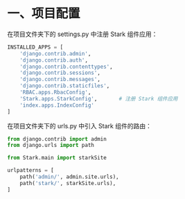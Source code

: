 # 一、项目配置

在项目文件夹下的 settings.py 中注册 Stark 组件应用：

```python
INSTALLED_APPS = [
    'django.contrib.admin',
    'django.contrib.auth',
    'django.contrib.contenttypes',
    'django.contrib.sessions',
    'django.contrib.messages',
    'django.contrib.staticfiles',
    'RBAC.apps.RbacConfig',
    'Stark.apps.StarkConfig',       # 注册 Stark 组件应用
    'index.apps.IndexConfig'
]
```

在项目文件夹下的 urls.py 中引入 Stark 组件的路由：

```python
from django.contrib import admin
from django.urls import path

from Stark.main import starkSite

urlpatterns = [
    path('admin/', admin.site.urls),
    path('stark/', starkSite.urls),
]
```
